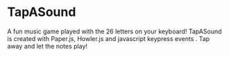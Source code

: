 # TapASound
A fun music game played with the 26 letters on your keyboard! TapASound is created with Paper.js, Howler.js and javascript keypress events . Tap away and let the notes play!
